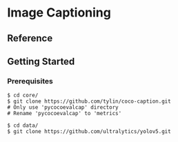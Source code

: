# Image Captioning

## Reference


## Getting Started
### Prerequisites
```
$ cd core/
$ git clone https://github.com/tylin/coco-caption.git
# Only use 'pycocoevalcap' directory
# Rename 'pycocoevalcap' to 'metrics'

$ cd data/
$ git clone https://github.com/ultralytics/yolov5.git
```
